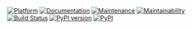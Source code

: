 [![Platform](https://img.shields.io/badge/platform-linux-green.svg)](https://en.wikipedia.org/wiki/Artificial_intelligence)
[![Documentation](https://img.shields.io/badge/documentation-website-green.svg)](https://intelora.github.io/)
[![Maintenance](https://img.shields.io/badge/maintained%3F-yes-green.svg)](https://gitHub.com/intelora/core/graphs/commit-activity)
[![Maintainability](https://api.codeclimate.com/v1/badges/156f512bb05ff81433dd/maintainability)](https://codeclimate.com/github/intelora/core/maintainability)
[![Build Status](https://travis-ci.org/intelora/core.svg?branch=master)](https://travis-ci.org/intelora/core)
[![PyPI version](https://badge.fury.io/py/intelora.svg)](https://badge.fury.io/py/intelora)
[![PyPI](https://img.shields.io/pypi/pyversions/intelora.svg)](https://pypi.python.org/pypi/intelora/)
